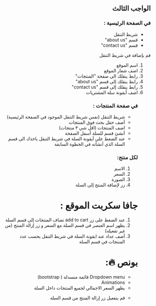 <div dir="rtl">

## الواجب الثالث

### في الصفحة الرئيسية :

<ul>
  <li> شريط التنقل
  </li>
  <li> 
قسم "about us"
</li>

<li>
 قسم "contact us"
 </li>

</ul>
قم بإضافة في شريط التنقل

<ol>

<li>اسم الموقع </li>
<li> اضف شعار الموقع</li>
<li>  رابط ينقلك الى صفحة "المنتجات"</li>
<li>  رابط ينقلك إلى قسم "about us"</li>
<li> رابط ينقلك إلى قسم "contact us"</li>
<li>  اضف أيقونة سلة المشتريات</li>

</ul>

### في صفحة المنتجات :

<ul>
<li>
 شريط التنقل (نفس شريط التنقل الموجود في الصفحة الرئيسية)
 </li>
 <li>
 أضف حقل بحث فوق المنتجات
 </li>
<li> اضف المنتجات (اقل شي ٣ منتجات)
</li>
<li>
 أنشئ قسم للسلة أسفل الصفحة
 </li>
 <li>
 عند الضغط على أيقونة السلة في شريط التنقل ياخذك الى قسم السلة الذي أنشأته في الخطوة السابقة
 </li>

</ul>

### لكل منتج:

<ol>
<li>الاسم </li>
<li> السعر </li>
<li>  الصورة </li>
<li>  زر لإضافة المنتج  إلى السلة 
 </li>
</ol>

# جافا سكربت الموقع :

<ol>
<li>عند الضغط على زر add to cart تضاف المنتجات إلى قسم السلة </li>
 <li>
يظهر اسم العنصر في قسم السلة مع السعر و زر  إزالة المنتج (من غير تفعيله)
 </li> 
<li>
أضف عداد عند ايقونة السلة في شريط التنقل  يحسب عدد المنتجات في قسم السلة
</li>
</ol>

# بونص 🔥:

 <ul>
 <li>
  Dropdown menu قائمة منسدلة ( bootstrap)
 </li>
 <li>
 Animations
 </li>
<li>
يظهر السعر الاجمالي لجميع المنتجات داخل السلة
</li>
<li>

قم بتفعيل زر إزالة المنتج من قسم السلة

</li>

</ul>
